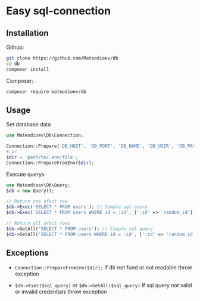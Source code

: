 # Easy sql-connection

## Installation

Github:
```bash
git clone https://github.com/Mateodioev/db
cd db
composer install
```

Composer:
```bash
composer require mateodioev/db
```


## Usage

Set database data
```php
use Mateodioev\Db\Connection;

Connection::Prepare('DB_HOST', 'DB_PORT', 'DB_NAME', 'DB_USER', 'DB_PASS');
# or 
$dir = 'path/to/.env/file';
Connection::PrepareFromEnv($dir);
```

Execute querys
```php
use Mateodioev\Db\Query;
$db = new Query();

// Return one afect row
$db->Exec('SELECT * FROM users'); // Simple sql query
$db->Exec('SELECT * FROM users WHERE id = :id', [':id' => 'random_id']); // With params

// Return all afect rows
$db->GetAll('SELECT * FROM users'); // Simple sql query
$db->GetAll('SELECT * FROM users WHERE id = :id', [':id' => 'random_id']); // With params
```


## Exceptions

- `Connection::PrepareFromEnv($dir);` If dir not fund or not readable throw exception

- `$db->Exec($sql_query)` or `$db->GetAll($sql_query)` If sql query not valid or invalid credentials throw exception